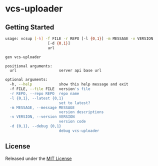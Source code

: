 # vcs-uploader


## Getting Started

```bash
usage: vcsup [-h] -f FILE -r REPO [-l {0,1}] -m MESSAGE -v VERSION
                   [-d {0,1}]
                   url

gen vcs-uploader

positional arguments:
  url                   server api base url

optional arguments:
  -h, --help            show this help message and exit
  -f FILE, --file FILE  version's file
  -r REPO, --repo REPO  repo name
  -l {0,1}, --latest {0,1}
                        set to latest?
  -m MESSAGE, --message MESSAGE
                        version descriptions
  -v VERSION, --version VERSION
                        version code
  -d {0,1}, --debug {0,1}
                        debug vcs-uploader
```

## License
Released under the 
[MIT License](https://raw.githubusercontent.com/gen-iot/vcs-uploader/master/License)

